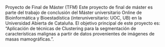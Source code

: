 Proyecto de Final de Máster (TFM)
Este proyecto de final de máster es parte del trabajo de conclusión del Máster universitario Online de Bioinformática y Bioestadística (interuniversitario: UOC, UB) en la Universidad Abierta de Cataluña. El objetivo principal de este proyecto es: “Aplicación de técnicas de Clustering para la segmentación de características malignas a partir de datos provenientes de imágenes de masas mamográficas.”.
